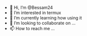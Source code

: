 - 👋 Hi, I’m @Bessam24
- 👀 I’m interested in termux
- 🌱 I’m currently learning how using it
- 💞️ I’m looking to collaborate on ...
- 📫 How to reach me ...

<!---
Bessam24/Bessam24 is a ✨ special ✨ repository because its `README.md` (this file) appears on your GitHub profile.
You can click the Preview link to take a look at your changes.
--->
